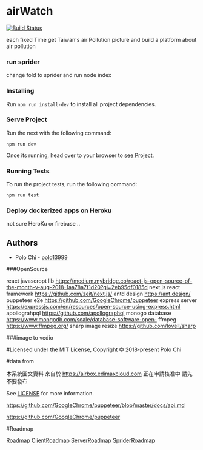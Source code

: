 # airWatch

[![Build Status](https://travis-ci.org/polo13999/airWatch.svg?branch=master)](https://travis-ci.org/polo13999/airWatch)

each fixed Time get Taiwan's air Pollution picture and build a platform about air pollution

### run sprider

change fold to sprider and run node index

### Installing

Run `npm run install-dev` to install all project dependencies.

### Serve Project

Run the next with the following command:

```
npm run dev
```

Once its running, head over to your browser to [see Project](http://localhost:3000/).

### Running Tests

To run the project tests, run the following command:

```
npm run test
```

### Deploy dockerized apps on Heroku

not sure HeroKu or firebase ..

## Authors

- Polo Chi - [polo13999](https://github.com/polo13999)

###OpenSource

react javascropt lib https://medium.mybridge.co/react-js-open-source-of-the-month-v-aug-2018-1aa78a7f1d20?gi=2eb95df0185d
next.js react framework https://github.com/zeit/next.js/
antd design https://ant.design/
puppeteer e2e https://github.com/GoogleChrome/puppeteer
express server https://expressjs.com/en/resources/open-source-using-express.html
apollograhpql https://github.com/apollographql
monogo database https://www.mongodb.com/scale/database-software-open-
ffmpeg https://www.ffmpeg.org/
sharp image resize https://github.com/lovell/sharp

###image to vedio

#Licensed under the MIT License, Copyright © 2018-present Polo Chi

#data from

本系統圖文資料 來自於 https://airbox.edimaxcloud.com 正在申請核准中 請先不要發布

See [LICENSE](LICENSE.md) for more information.

https://github.com/GoogleChrome/puppeteer/blob/master/docs/api.md

https://github.com/GoogleChrome/puppeteer

#Roadmap

[Roadmap](./roadmap.md)
[ClientRoadmap](./client/roadmap.md)
[ServerRoadmap](./server/roadmap.md)
[SpriderRoadmap](./sprider/roadmap.md)
